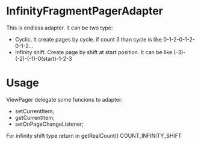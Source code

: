 # InfinityFragmentPagerAdapter
This is endless adapter. It can be two type:
- Cyclic. It create pages by cycle. if count 3 than cycle is like 0-1-2-0-1-2-0-1-2...
- Infinity shift. Create page by shift at start position. It can be like (-3)-(-2)-(-1)-0(start)-1-2-3

# Usage
ViewPager delegate some funcions to adapter.
- setCurrentItem;
- getCurrentItem;
- setOnPageChangeListener;

For infinity shift type return in getRealCount() COUNT_INFINITY_SHIFT
